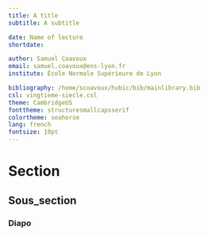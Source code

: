 ```yaml
---
title: A title
subtitle: A subtitle

date: Name of lecture
shortdate: 

author: Samuel Coavoux
email: samuel.coavoux@ens-lyon.fr
institute: École Normale Supérieure de Lyon 

bibliography: /home/scoavoux/hubic/bib/mainlibrary.bib
csl: vingtieme-siecle.csl
theme: CambridgeUS
fonttheme: structuresmallcapsserif
colortheme: seahorse
lang: french
fontsize: 10pt
---
```


# Section

## Sous_section

### Diapo

